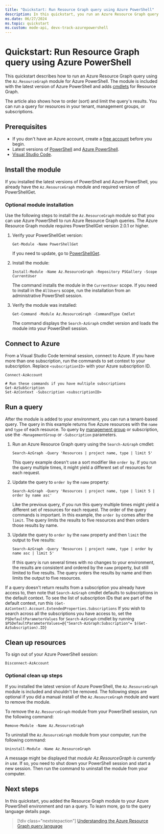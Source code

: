 ```yaml
---
title: "Quickstart: Run Resource Graph query using Azure PowerShell"
description: In this quickstart, you run an Azure Resource Graph query using the module for Azure PowerShell.
ms.date: 06/27/2024
ms.topic: quickstart
ms.custom: mode-api, devx-track-azurepowershell
---
```


# Quickstart: Run Resource Graph query using Azure PowerShell

This quickstart describes how to run an Azure Resource Graph query using the `Az.ResourceGraph` module for Azure PowerShell. The module is included with the latest version of Azure PowerShell and adds [cmdlets](/powershell/module/az.resourcegraph) for Resource Graph.

The article also shows how to order (sort) and limit the query's results. You can run a query for resources in your tenant, management groups, or subscriptions. 

## Prerequisites

- If you don't have an Azure account, create a [free account](https://azure.microsoft.com/free/?WT.mc_id=A261C142F) before you begin.
- Latest versions of [PowerShell](/powershell/scripting/install/installing-powershell) and [Azure PowerShell](/powershell/azure/install-azure-powershell).
- [Visual Studio Code](https://code.visualstudio.com/).

## Install the module

If you installed the latest versions of PowerShell and Azure PowerShell, you already have the `Az.ResourceGraph` module and required version of PowerShellGet. 

### Optional module installation

Use the following steps to install the `Az.ResourceGraph` module so that you can use Azure PowerShell to run Azure Resource Graph queries. The Azure Resource Graph module requires PowerShellGet version 2.0.1 or higher. 

1. Verify your PowerShellGet version:

    ```azurepowershell
    Get-Module -Name PowerShellGet
    ```

   If you need to update, go to [PowerShellGet](/powershell/gallery/powershellget/install-powershellget).

1. Install the module:

   ```azurepowershell
   Install-Module -Name Az.ResourceGraph -Repository PSGallery -Scope CurrentUser
   ```

    The command installs the module in the `CurrentUser` scope. If you need to install in the `AllUsers` scope, run the installation from an administrative PowerShell session.

1. Verify the module was installed:

   ```azurepowershell
   Get-Command -Module Az.ResourceGraph -CommandType Cmdlet
   ```

   The command displays the `Search-AzGraph` cmdlet version and loads the module into your PowerShell session.

## Connect to Azure

From a Visual Studio Code terminal session, connect to Azure. If you have more than one subscription, run the commands to set context to your subscription. Replace `<subscriptionID>` with your Azure subscription ID.

```azurepowershell
Connect-AzAccount

# Run these commands if you have multiple subscriptions
Get-AzSubScription
Set-AzContext -Subscription <subscriptionID>
```

## Run a query

After the module is added to your environment, you can run a tenant-based query. The query in this example returns five Azure resources with the `name` and `type` of each resource. To query by [management group](../management-groups/overview.md) or subscription, use the `-ManagementGroup` or `-Subscription` parameters.

1. Run an Azure Resource Graph query using the `Search-AzGraph` cmdlet:

   ```azurepowershell
   Search-AzGraph -Query 'Resources | project name, type | limit 5'
   ```

   This query example doesn't use a sort modifier like `order by`. If you run the query multiple times, it might yield a different set of resources for each request.

1. Update the query to `order by` the `name` property:

   ```azurepowershell
   Search-AzGraph -Query 'Resources | project name, type | limit 5 | order by name asc'
   ```

   Like the previous query, if you run this query multiple times might yield a different set of resources for each request. The order of the query commands is important. In this example, the `order by` comes after the `limit`. The query limits the results to five resources and then orders those results by name.

1. Update the query to `order by` the `name` property and then `limit` the output to five results:

   ```azurepowershell
   Search-AzGraph -Query 'Resources | project name, type | order by name asc | limit 5'
   ```

   If this query is run several times with no changes to your environment, the results are consistent and ordered by the `name` property, but still limited to five results. The query orders the results by name and then limits the output to five resources.

If a query doesn't return results from a subscription you already have access to, then note that `Search-AzGraph` cmdlet defaults to subscriptions in the default context. To see the list of subscription IDs that are part of the default context, run this `(Get-AzContext).Account.ExtendedProperties.Subscriptions` If you wish to search across all the subscriptions you have access to, set the `PSDefaultParameterValues` for `Search-AzGraph` cmdlet by running `$PSDefaultParameterValues=@{"Search-AzGraph:Subscription"= $(Get-AzSubscription).ID}`

## Clean up resources

To sign out of your Azure PowerShell session:

```azurepowershell
Disconnect-AzAccount
```

### Optional clean up steps

If you installed the latest version of Azure PowerShell, the `Az.ResourceGraph` module is included and shouldn't be removed. The following steps are optional if you did a manual install of the `Az.ResourceGraph` module and want to remove the module. 

To remove the `Az.ResourceGraph` module from your PowerShell session, run the following command:

```azurepowershell
Remove-Module -Name Az.ResourceGraph
```

To uninstall the `Az.ResourceGraph` module from your computer, run the following command:

```azurepowershell
Uninstall-Module -Name Az.ResourceGraph
```

A message might be displayed that _module Az.ResourceGraph is currently in use_. If so, you need to shut down your PowerShell session and start a new session. Then run the command to uninstall the module from your computer.

## Next steps

In this quickstart, you added the Resource Graph module to your Azure PowerShell environment and ran a query. To learn more, go to the query language details page.

> [!div class="nextstepaction"]
> [Understanding the Azure Resource Graph query language](./concepts/query-language.md)
